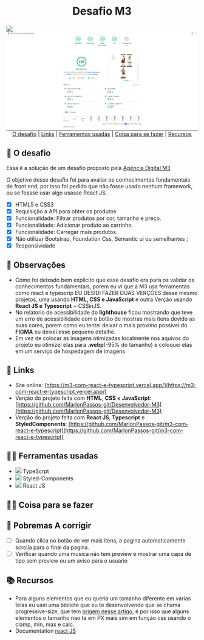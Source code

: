 
<h1 align="center" class="line-1 anim-typewriter">Desafio M3 </h1>



<img align="center"  class="img__project " src="./screen.gif">

<img align="center"  class="img__project " src="./github/acessibilidade.png">


<div align="center"  class="links">
    <a href="#the_challenge">O desafio</a> |
     <a href="#links">Links</a> |
      <a href="#built_with">Ferramentas usadas</a> |
       <a href="#author">Coisa para se fazer</a>  |
       <a href="#resources">Recursos</a>
</div>

<h2 id="the_challenge"> 🌋 O desafio</h2>

Essa é a solução de um desafio proposto pela [Agência Digital M3](https://m3ecommerce.com/)

O objetivo desse desafio foi para avaliar os conhecimentos fundamentais de front end, por isso foi pedido que não fosse usado nenhum framework, ou se fossse usar algo usasse React JS.


- [x] HTML5 e CSS3
- [x] Requisição a API para obter os produtos
- [x] Funcionalidade: Filtrar produtos por cor, tamanho e preço.
- [x] Funcionalidade: Adicionar produto ao carrinho.
- [x] Funcionalidade: Carregar mais produtos.
- [x] Não utilizar Bootstrap, Foundation Css, Semantic ui ou semelhantes ;
- [x] Responsividade

<h2 id="Observações">🔎 Observações</h2>

- Como foi deixado bem explicito que esse desafio era para os validar os conhecimentos fundamentais, porem eu vi que a M3 usa ferramentas como react e typescrip EU DESIDI FAZER DUAS VERÇÕES desse mesmo projetos, uma usando __HTML, CSS e JavaScript__ e outra Verção usando __React JS e Typescript__ + CSSinJS.
- No relatorio de acessibilidade do **lighthouse** ficou mostrando que teve um erro de acessibilidade com o botão de mostras mais itens devido as suas cores, porem como eu tentei deixar o mais proximo possivel do **FIGMA** eu deixei esse pequeno detalhe.
- Em vez de colocar as imagens otimizadas localmente nos aquivos do projeto eu otimizei elas para **.webp**(-95% do tamanho) e coloquei elas em um serviço de hospedagem de imagens


<h2 id="links">🔗 Links</h2>

- Site online:  [https://m3-com-react-e-typescript.vercel.app/](https://m3-com-react-e-typescript.vercel.app/)
- Verção do projeto feita com **HTML**, **CSS** e **JavaScript**: [https://github.com/MarlonPassos-git/Desenvolvedor-M3](https://github.com/MarlonPassos-git/Desenvolvedor-M3)
- Verção do projeto feita com **React JS**, **Typescript** e **StyledComponents**: [https://github.com/MarlonPassos-git/m3-com-react-e-typescript](https://github.com/MarlonPassos-git/m3-com-react-e-typescript) 

<h2 id="built_with">👷‍♂️ Ferramentas usadas</h2>

-  <img src="https://img.icons8.com/color/20/000000/typescript.png"/> TypeScrpt
-  <img class="icon" height="20" src="https://avatars-04.gitter.im/group/iv/4/5800767ed73408ce4f2e2711"/> Styled-Components
-  <img src="https://img.icons8.com/plasticine/20/000000/react.png"/> React JS





<h2 id="author">👨‍🎓 Coisa para se fazer </h2>


<h2 id="resources">🚧 Pobremas A corrigir</h2>

- [ ] Quando clica no botão de ver mais itens, a pagina automaticamente scrolla para o final da pagina.
- [ ] Verificar quando uma musica não tem preview e mostrar uma capa de tipo sem preview ou um aviso para o usuario

<h2 id="resources">📚 Recursos</h2>


- Para alguns elementos que eu queria um tamanho diferente em varias telas eu usei uma bibliote que eu to desenvolvendo que se chama progressive-size, que tem [origem nesse  artigo](https://css-tricks.com/linearly-scale-font-size-with-css-clamp-based-on-the-viewport/#for-those-who-dont-mind-that-edge-case), é por isso que alguns elementos o tamanho nao ta em PX mais sim em função css usando o clamp, min, max e calc.
- Documentation [react JS](https://reactjs.org/docs/getting-started.html) 




